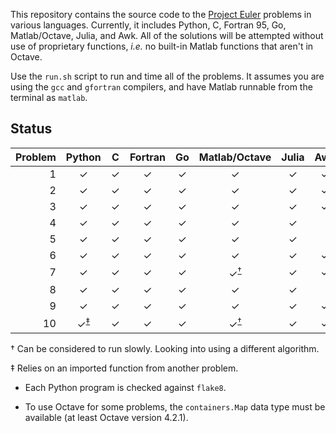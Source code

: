 This repository contains the source code to the [Project Euler](https://projecteuler.net/ "Project Euler") problems in various languages.
Currently, it includes Python, C, Fortran 95, Go, Matlab/Octave, Julia, and Awk.
All of the solutions will be attempted without use of proprietary functions, *i.e.* no built-in Matlab functions that aren't in Octave.

Use the `run.sh` script to run and time all of the problems.
It assumes you are using the `gcc` and `gfortran` compilers, and have Matlab runnable from the terminal as `matlab`.


## Status
| Problem | Python |   C   | Fortran |  Go   | Matlab/Octave | Julia |  Awk  |
|  ---:   |  :---: | :---: |  :---:  | :---: |     :---:     | :---: | :---: |
| 1 | ✓ | ✓ | ✓ | ✓ | ✓ | ✓ | ✓ |
| 2 | ✓ | ✓ | ✓ | ✓ | ✓ | ✓ | ✓ |
| 3 | ✓ | ✓ | ✓ | ✓ | ✓ | ✓ | ✓ |
| 4 | ✓ | ✓ | ✓ | ✓ | ✓ | ✓ | |
| 5 | ✓ | ✓ | ✓ | ✓ | ✓ | ✓ | |
| 6 | ✓ | ✓ | ✓ | ✓ | ✓ | ✓ | ✓ |
| 7 | ✓ | ✓ | ✓ | ✓ | ✓<sup>[†](#slow_program)</sup> | ✓ | ✓ |
| 8 | ✓ | ✓ | ✓ | ✓ | ✓ | ✓ | |
| 9 | ✓ | ✓ | ✓ | ✓ | ✓ | ✓ | ✓ |
| 10| ✓<sup>[‡](#outside_import)</sup> | ✓ | ✓ | ✓ | ✓<sup>[†](#slow_program)</sup> | ✓ | ✓ |

<a name="slow_program">†</a> Can be considered to run slowly. Looking into using a different algorithm.

<a name="outside_import">‡</a> Relies on an imported function from another problem.


* Each Python program is checked against `flake8`.

* To use Octave for some problems, the `containers.Map` data type must be available (at least Octave version 4.2.1).

